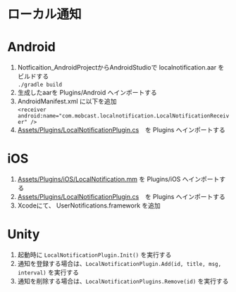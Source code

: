 # ローカル通知

# Android 
1. Notficaition_AndroidProjectからAndroidStudioで localnotification.aar をビルドする  
`./gradle build`
2. 生成したaarを Plugins/Android へインポートする
3. AndroidManifest.xml に以下を追加  
`<receiver android:name="com.mobcast.localnotification.LocalNotificationReceiver" />`
4. [Assets/Plugins/LocalNotificationPlugin.cs](https://github.com/mob-kataoka/local_notification/blob/develop/LocalNotification/Assets/Plugins/LocalNotificationPlugin.cs)　を Plugins へインポートする　　

# iOS
1. [Assets/Plugins/iOS/LocalNotification.mm](https://github.com/mob-kataoka/local_notification/blob/develop/LocalNotification/Assets/Plugins/iOS/LocalNotification.mm) を Plugins/iOS へインポートする　　
2. [Assets/Plugins/LocalNotificationPlugin.cs](https://github.com/mob-kataoka/local_notification/blob/develop/LocalNotification/Assets/Plugins/LocalNotificationPlugin.cs)　を Plugins へインポートする
3. Xcodeにて、 UserNotifications.framework を追加　　　

# Unity
1. 起動時に `LocalNotificationPlugin.Init()` を実行する　　
2. 通知を登録する場合は、`LocalNotificationPlugin.Add(id, title, msg, interval)` を実行する　　
3. 通知を削除する場合は、`LocalNotificationPlugins.Remove(id)` を実行する　　
